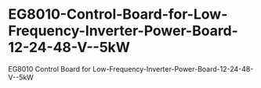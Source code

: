 # EG8010-Control-Board-for-Low-Frequency-Inverter-Power-Board-12-24-48-V--5kW
EG8010 Control Board for Low-Frequency-Inverter-Power-Board-12-24-48-V--5kW
